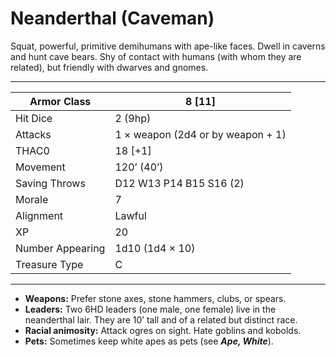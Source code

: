 # Neanderthal (Caveman)

Squat, powerful, primitive demihumans with ape-like faces. Dwell in caverns and hunt cave bears. Shy of contact with humans (with whom they are related), but friendly with dwarves and gnomes.

------

| Armor Class     | 8 [11]                            |
| ---------------- | --------------------------------- |
| Hit Dice         | 2 (9hp)                           |
| Attacks          | 1 × weapon (2d4 or by weapon + 1) |
| THAC0            | 18 [+1]                           |
| Movement         | 120’ (40’)                        |
| Saving Throws    | D12 W13 P14 B15 S16 (2)           |
| Morale           | 7                                 |
| Alignment        | Lawful                            |
| XP               | 20                                |
| Number Appearing | 1d10 (1d4 × 10)                   |
| Treasure Type    | C                                 |

------

- **Weapons:** Prefer stone axes, stone hammers, clubs, or spears.
- **Leaders:** Two 6HD leaders (one male, one female) live in the neanderthal lair. They are 10’ tall and of a related but distinct race.
- **Racial animosity:** Attack ogres on sight. Hate goblins and kobolds.
- **Pets:** Sometimes keep white apes as pets (see ***Ape, White***).